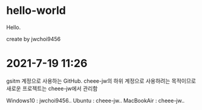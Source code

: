 # hello-world

Hello.

create by jwchoi9456


2021-7-19 11:26
==========================================
gsitm 계정으로 사용하는 GitHub.
cheee-jw의 하위 계정으로 사용하려는 목적이므로 새로운 프로젝트는 cheee-jw에서 관리함

Windows10 : jwchoi9456..
Ubuntu : cheee-jw..
MacBookAir : cheee-jw..

